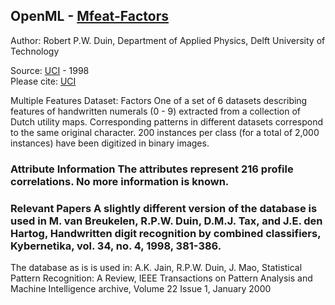 ## OpenML - [Mfeat-Factors](https://www.openml.org/d/12) 

Author: Robert P.W. Duin, Department of Applied Physics, Delft University of Technology  

Source: [UCI](https://archive.ics.uci.edu/ml/datasets/Multiple+Features) - 1998  
Please cite: [UCI](https://archive.ics.uci.edu/ml/citation_policy.html)   

Multiple Features Dataset: Factors  One of a set of 6 datasets describing features of handwritten numerals (0 - 9) extracted from a collection of Dutch utility maps. Corresponding patterns in different datasets correspond to the same original character. 200 instances per class (for a total of 2,000 instances) have been digitized in binary images.   

### Attribute Information  The attributes represent 216 profile correlations. No more information is known.  

### Relevant Papers  A slightly different version of the database is used in  M. van Breukelen, R.P.W. Duin, D.M.J. Tax, and J.E. den Hartog, Handwritten digit recognition by combined classifiers, Kybernetika, vol. 34, no. 4, 1998, 381-386.  

The database as is is used in:  A.K. Jain, R.P.W. Duin, J. Mao, Statistical Pattern Recognition: A Review, IEEE Transactions on Pattern Analysis and Machine Intelligence archive, Volume 22 Issue 1, January 2000 
